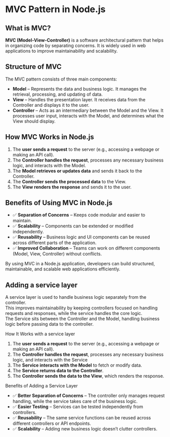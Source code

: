 # MVC Pattern in Node.js

## What is MVC?

**MVC (Model-View-Controller)** is a software architectural pattern that helps in organizing code by separating concerns. It is widely used in web applications to improve maintainability and scalability.

## Structure of MVC

The MVC pattern consists of three main components:

- **Model** – Represents the data and business logic. It manages the retrieval, processing, and updating of data.
- **View** – Handles the presentation layer. It receives data from the Controller and displays it to the user.
- **Controller** – Acts as an intermediary between the Model and the View. It processes user input, interacts with the Model, and determines what the View should display.

## How MVC Works in Node.js

1. The **user sends a request** to the server (e.g., accessing a webpage or making an API call).
2. The **Controller handles the request**, processes any necessary business logic, and interacts with the Model.
3. The **Model retrieves or updates data** and sends it back to the Controller.
4. The **Controller sends the processed data** to the View.
5. The **View renders the response** and sends it to the user.

## Benefits of Using MVC in Node.js

- ✅ **Separation of Concerns** – Keeps code modular and easier to maintain.
- ✅ **Scalability** – Components can be extended or modified independently.
- ✅ **Reusability** – Business logic and UI components can be reused across different parts of the application.
- ✅ **Improved Collaboration** – Teams can work on different components (Model, View, Controller) without conflicts.

By using MVC in a Node.js application, developers can build structured, maintainable, and scalable web applications efficiently.

## Adding a service layer
A service layer is used to handle business logic separately from the controller.\
This improves maintainability by keeping controllers focused on handling requests and responses, while the service handles the core logic.\
The Service sits between the Controller and the Model, handling business logic before passing data to the controller.

How It Works with a service layer
1. The **user sends a request** to the server (e.g., accessing a webpage or making an API call).
2. The **Controller handles the request**, processes any necessary business logic, and interacts with the Service
3. The **Service interacts with the Model** to fetch or modify data.
4. The **Service returns data to the Controller**.
5. The **Controller sends the data to the View**, which renders the response.

Benefits of Adding a Service Layer
- ✅ **Better Separation of Concerns** – The controller only manages request handling, while the service takes care of the business logic.
- ✅ **Easier Testing** – Services can be tested independently from controllers.
- ✅ **Reusability** – The same service functions can be reused across different controllers or API endpoints.
- ✅ **Scalability** – Adding new business logic doesn’t clutter controllers.
